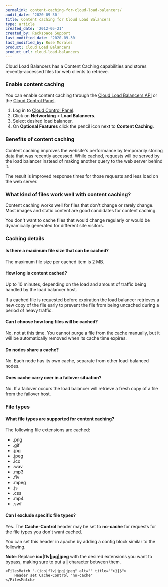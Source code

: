 ```yaml
---
permalink: content-caching-for-cloud-load-balancers/
audit_date: '2020-09-30'
title: Content caching for Cloud Load Balancers
type: article
created_date: '2012-05-21'
created_by: Rackspace Support
last_modified_date: '2020-09-30'
last_modified_by: Rose Morales
product: Cloud Load Balancers
product_url: cloud-load-balancers
---
```


Cloud Load Balancers has a Content Caching capabilities and stores
recently-accessed files for web clients to retrieve.

### Enable content caching

You can enable content caching through the [Cloud Load Balancers
API](https://docs.rackspace.com/docs/cloud-load-balancers/v1/developer-guide/)
or the [Cloud Control Panel](https://login.rackspace.com).

1. Log in to [Cloud Control Panel](https://login.rackspace.com).
2. Click on **Networking** > **Load Balancers**.
3. Select desired load balancer.
4. On **Optional Features** click the pencil icon next to **Content Caching**.

### Benefits of content caching

Content caching improves the website's performance by temporarily storing data
that was recently accessed. While cached, requests will be served by the load
balancer instead of making another query to the web server behind it.

The result is improved response times for those requests and less load on the
web server.

### What kind of files work well with content caching?

Content caching works well for files that don't change or rarely change.
Most images and static content are good candidates for content caching.

You don't want to cache files that would change regularly or would be
dynamically generated for different site visitors.

### Caching details

#### Is there a maximum file size that can be cached?

The maximum file size per cached item is 2 MB.

#### How long is content cached?

Up to 10 minutes, depending on the load and amount of traffic being handled by
the load balancer host.

If a cached file is requested before expiration the load balancer retrieves a
new copy of the file early to prevent the file from being uncached during a
period of heavy traffic.

#### Can I choose how long files will be cached?

No, not at this time. You cannot purge a file from the cache manually, but it
will be automatically removed when its cache time expires.

#### Do nodes share a cache?

No. Each node has its own cache, separate from other load-balanced nodes.

#### Does cache carry over in a failover situation?

No. If a failover occurs the load balancer will retrieve a fresh copy of a file
from the failover host.

### File types

#### What file types are supported for content caching?

The following file extensions are cached:

- \.png
- \.gif
- \.jpg
- \.jpeg
- \.ico
- \.wav
- \.mp3
- \.flv
- \.mpeg
- \.js
- \.css
- \.mp4
- \.swf

#### Can I exclude specific file types?

Yes. The **Cache-Control** header may be set to **no-cache** for requests for
the file types you don't want cached.

You can set this header in apache by adding a config block similar to the
following.

**Note**: Replace **ico|flv|jpg|jpeg** with the desired extensions you want to
bypass, making sure to put a **\|** character between them.

    <FilesMatch ".(ico|flv|jpg|jpeg" alt="" title="">}}$">
        Header set Cache-Control "no-cache"
    </FilesMatch>
